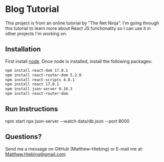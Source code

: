 # Blog Tutorial
This project is from an online tutorial by "The Net Ninja".  I'm going through this tutorial to learn more about React JS functionality so I can use it in other projects I'm working on.

## Installation
First install [node](https://nodejs.org/en/).  Once node is installed, install the following packages:

```bash
npm install react-dom 17.0.1
npm install react-router-dom 5.2.0
npm install react-scripts 4.0.1
npm install react 17.0.1
npm install json-server 0.16.3
npm install react-router-dom
```


## Run Instructions
npm start
npx json-server --watch data/db.json --port 8000

## Questions?
Send me a message on GitHub (Matthew-Hiebing) or E-mail me at: Matthew.Hiebing@gmail.com

